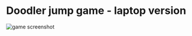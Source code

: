 # Doodler jump game - laptop version
![game screenshot](past_projects/pcc/doodler_jump/images/ScreenShot.png)

